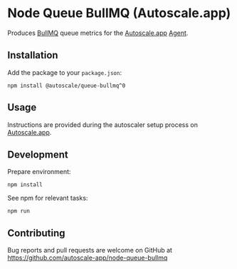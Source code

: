 # Node Queue BullMQ (Autoscale.app)

Produces [BullMQ] queue metrics for the [Autoscale.app] [Agent].

## Installation

Add the package to your `package.json`:

    npm install @autoscale/queue-bullmq^0

## Usage

Instructions are provided during the autoscaler setup process on [Autoscale.app].

## Development

Prepare environment:

    npm install

See npm for relevant tasks:

    npm run

## Contributing

Bug reports and pull requests are welcome on GitHub at https://github.com/autoscale-app/node-queue-bullmq

[Autoscale.app]: https://autoscale.app
[Agent]: https://github.com/autoscale-app/node-agent
[BullMQ]: https://github.com/taskforcesh/bullmq
